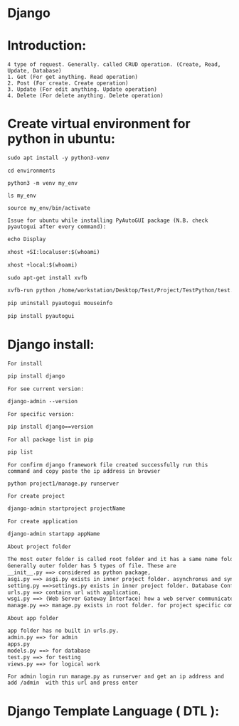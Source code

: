 # Django

# Introduction:
```
4 type of request. Generally. called CRUD operation. (Create, Read, Update, Database)
1. Get (For get anything. Read operation)
2. Post (For create. Create operation)
3. Update (For edit anything. Update operation)
4. Delete (For delete anything. Delete operation)
```

# Create virtual environment for python in ubuntu:

```txt
sudo apt install -y python3-venv
```
```
cd environments
```
```
python3 -m venv my_env
```
```
ls my_env
```
```
source my_env/bin/activate
```
```
Issue for ubuntu while installing PyAutoGUI package (N.B. check pyautogui after every command):
```
```txt
echo Display
```
```txt
xhost +SI:localuser:$(whoami)
```
```txt
xhost +local:$(whoami)
```
```txt
sudo apt-get install xvfb
```
```txt
xvfb-run python /home/workstation/Desktop/Test/Project/TestPython/test.py
```
```txt
pip uninstall pyautogui mouseinfo
```
```txt
pip install pyautogui
```

# Django install:
`For install`
```txt
pip install django
```

`For see current version:`
```txt
django-admin --version
```
`For specific version:`
```txt
pip install django==version
```
`For all package list in pip`
```txt
pip list
```

`
For confirm django framework file created successfully run this command and copy paste the ip address in browser
`

```txt
python project1/manage.py runserver
```

`For create project`
```txt
django-admin startproject projectName
```

`For create application`
```txt
django-admin startapp appName
```

`About project folder`
```txt
The most outer folder is called root folder and it has a same name folder which is called inner folder.
Generally outer folder has 5 types of file. These are 
__init__.py ==> considered as python package,
asgi.py ==> asgi.py exists in inner project folder. asynchronus and synchronus,
setting.py ==>settings.py exists in inner project folder. Database Config Information, Template, Installed Application, Validators, mother of django
urls.py ==> contains url with application,
wsgi.py ==> (Web Server Gateway Interface) how a web server communicates with web application, synchronus system
manage.py ==> manage.py exists in root folder. for project specific command line utility. 
```
`About app folder`
```txt
app folder has no built in urls.py.
admin.py ==> for admin
apps.py
models.py ==> for database
test.py ==> for testing
views.py ==> for logical work
```


`For admin login run manage.py as runserver and get an ip address and add /admin  with this url and press enter`

# Django Template Language ( DTL ):